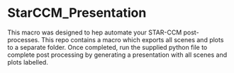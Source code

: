 # StarCCM_Presentation
This macro was designed to hep automate your STAR-CCM post-processes. This repo contains a macro which exports all scenes and plots to a separate folder. Once completed, run the supplied python file to complete post processing by generating a presentation with all scenes and plots labelled.
